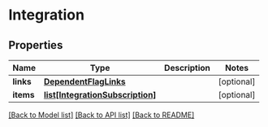# Integration

## Properties
Name | Type | Description | Notes
------------ | ------------- | ------------- | -------------
**links** | [**DependentFlagLinks**](DependentFlagLinks.md) |  | [optional] 
**items** | [**list[IntegrationSubscription]**](IntegrationSubscription.md) |  | [optional] 

[[Back to Model list]](../README.md#documentation-for-models) [[Back to API list]](../README.md#documentation-for-api-endpoints) [[Back to README]](../README.md)


